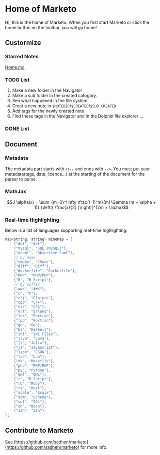 ﻿<!--
tags: home, @todo, document
-->

# Home of Marketo
Hi, this is the home of Marketo. When you first start Marketo or click the home button on the toolbar, you will go home!

## Custormize
### Starred Notes
[Home.md](/Home.md)

### TODO List
1. Make a new folder in the Navigator
2. Make a sub folder in the created catogary.
3. See what happened in the file system
4. Creat a new note in `$NOTEDIR`/`$CREATED`/`$SUB_CREATED`
5. Add tags for the newly created note
6. Find these tags in the Navigator and in the Dolphin file explorer
   ...

### DONE List
   
## Document
### Metadata
The metadata part starts with `<!--` and ends with `-->`. You must put your metadata(tags, date, licence...) at the starting of the document for the parser to parse.

### MathJax
$$J_\alpha(x) = \sum_{m=0}^\infty \frac{(-1)^m}{m! \Gamma (m + \alpha + 1)} {\left({ \frac{x}{2} }\right)}^{2m + \alpha}$$

### Real-time Highlighting
Below is a list of languages supporting real-time highlighting:
``` cpp
map<string, string> mimeMap = {
    {"dot", "dot"},
    {"mysql", "SQL (MySQL)"},
    {"ocaml", "Objective Caml"},
    // by name
    {"cmake", "CMake"},
    {"diff", "Diff"},
    {"dockerfile", "Dockerfile"},
    {"PHP", "PHP/PHP"},
    {"R", "R Script"},
    // by suffix
    {"awk", "AWK"},
    {"c", "C"},
    {"clj", "Clojure"},
    {"cpp", "C++"},
    {"css", "CSS"},
    {"erl", "Erlang"},
    {"for", "Fortran"},
    {"fpp", "Fortran"},
    {"go", "Go"},
    {"hs", "Haskell"},
    {"ini", "INI Files"},
    {"java", "Java"},
    {"jl", "Julia"},
    {"js", "JavaScript"},
    {"json", "JSON"},
    {"lua", "Lua"},
    {"mk", "Makefile"},
    {"php", "PHP/PHP"},
    {"py", "Python"},
    {"qml", "QML"},
    {"r", "R Script"},
    {"rb", "Ruby"},
    {"rs", "Rust"},
    {"scala", "Scala"},
    {"scm", "Scheme"},
    {"sql", "SQL"},
    {"sh", "Bash"},
    {"zsh", "Zsh"}
};
```
## Contribute to Marketo
See [https://github.com/sadhen/marketo](https://github.com/sadhen/marketo) for more info.
